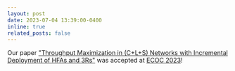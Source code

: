 ```yaml
---
layout: post
date: 2023-07-04 13:39:00-0400
inline: true
related_posts: false
---
```


Our paper ["Throughput Maximization in (C+L+S) Networks
with Incremental Deployment of HFAs and 3Rs"](/assets/pdf/ecoc23.pdf) was accepted at [ECOC 2023](https://www.ecocexhibition.com)!